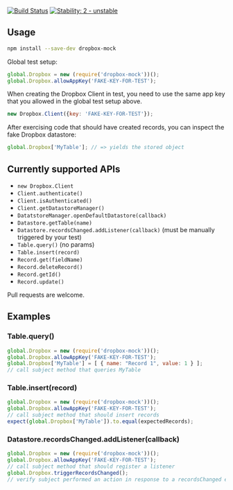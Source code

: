 [![Build Status](https://secure.travis-ci.org/avh4/dropbox-mock.js.svg)](http://travis-ci.org/avh4/dropbox-mock.js)
[![Stability: 2 - unstable](http://img.shields.io/badge/stability-unstable-yellow.svg)](http://nodejs.org/api/documentation.html#documentation_stability_index)

## Usage

```bash
npm install --save-dev dropbox-mock
```

Global test setup:

```javascript
global.Dropbox = new (require('dropbox-mock'))();
global.Dropbox.allowAppKey('FAKE-KEY-FOR-TEST');
```

When creating the Dropbox Client in test, you need to use the same app key that you allowed in the global test setup above.

```javascript
new Dropbox.Client({key: 'FAKE-KEY-FOR-TEST'});
```

After exercising code that should have created records, you can inspect the fake Dropbox datastore:

```javascript
global.Dropbox['MyTable']; // => yields the stored object
```

## Currently supported APIs

 - `new Dropbox.Client`
 - `Client.authenticate()`
 - `Client.isAuthenticated()`
 - `Client.getDatastoreManager()`
 - `DatatstoreManager.openDefaultDatastore(callback)`
 - `Datastore.getTable(name)`
 - `Datastore.recordsChanged.addListener(callback)` (must be manually triggered by your test)
 - `Table.query()` (no params)
 - `Table.insert(record)`
 - `Record.get(fieldName)`
 - `Record.deleteRecord()`
 - `Record.getId()`
 - `Record.update()`

Pull requests are welcome.

## Examples

### Table.query()

```javascript
global.Dropbox = new (require('dropbox-mock'))();
global.Dropbox.allowAppKey('FAKE-KEY-FOR-TEST');
global.Dropbox['MyTable'] = [ { name: "Record 1", value: 1 } ];
// call subject method that queries MyTable
```

### Table.insert(record)

```javascript
global.Dropbox = new (require('dropbox-mock'))();
global.Dropbox.allowAppKey('FAKE-KEY-FOR-TEST');
// call subject method that should insert records
expect(global.Dropbox['MyTable']).to.equal(expectedRecords);
```

### Datastore.recordsChanged.addListener(callback)

```javascript
global.Dropbox = new (require('dropbox-mock'))();
global.Dropbox.allowAppKey('FAKE-KEY-FOR-TEST');
// call subject method that should register a listener
global.Dropbox.triggerRecordsChanged();
// verify subject performed an action in response to a recordsChanged event
```
